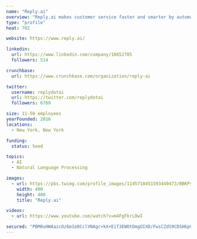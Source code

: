 ```yaml
---
name: "Reply.ai"
overview: "Reply.ai makes customer service faster and smarter by automating repetitive processes and delivering instant and personalized attention on messaging channels."
type: "profile"
heat: 702

website: https://www.reply.ai/

linkedin:
  url: https://www.linkedin.com/company/10652705
  followers: 514

crunchbase:
  url: https://www.crunchbase.com/organization/reply-ai

twitter:
  username: replydotai
  url: https://twitter.com/replydotai
  followers: 6769

size: 11-50 employees
yearFounded: 2016
locations:
  - New York, New York

funding:
  status: Seed

topics:
  - AI
  - Natural Language Processing

images:
  - url: https://pbs.twimg.com/profile_images/1145718451593449473/BBKPslWQ_400x400.png
    width: 400
    height: 400
    title: "Reply.ai"

videos:
  - url: https://www.youtube.com/watch?v=m4FgFkrL0wI

secured: "PBM0uHWAazcOz6m1e8CclVNAgc+kX+EiT3EWOtDmgOIXD/FwsCZdS9CDSH6pCly8gd9EhfygKHfSgZxw2UeiYUsBJWIILxhwH1d2VGAIqCSwAb7UVuQr/7gizm0IXlvSNv3jGD3tAZw/UR4SDUDUBMDMSZ+QlO1ANl0GwkYMMmuJrea9DiqEce2Dd6SzALqjEXkNq/a9RBryJlv327KqrAMoYTRRZsBMgzbD03FeVw7Jh3Qxoo9Z0RfqWWl7zFhf0bO9GB8+EdTtgXZCSVu9R+rYvvGLSy5uJ0Xf00vRDWLMT6BYFTf5ZdLQAbUiIvtB;i17X4UdU492f6SPwVTMXIA=="
---
```


